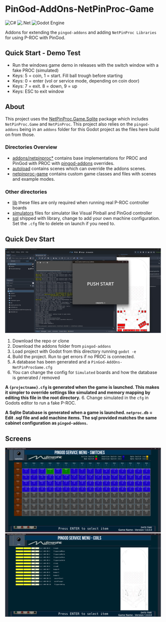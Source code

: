 # PinGod-AddOns-NetPinProc-Game
![C#](https://img.shields.io/badge/c%23-%23239120.svg?style=for-the-badge&logo=c-sharp&logoColor=white) ![.Net](https://img.shields.io/badge/.NET-5C2D91?style=for-the-badge&logo=.net&logoColor=white) ![Godot Engine](https://img.shields.io/badge/GODOT-%23FFFFFF.svg?style=for-the-badge&logo=godot-engine) 

Addons for extending the `pingod-addons` and adding `NetPinProc Libraries` for using P-ROC with PinGod.

## Quick Start - Demo Test
- Run the windows game demo in releases with the switch window with a fake PROC (simulated)
- Keys: 5 = coin, 1 = start. Fill ball trough before starting
- Keys: 0 = enter (vol or service mode, depending on coin door)
- Keys: 7 = exit. 8 = down, 9 = up
- Keys: ESC to exit window

## About
This project uses the [NetPinProc.Game.Sqlite](NetPinProc.Game.Sqlite) package which includes `NetPinProc.Game` and `NetPinProc`. 
This project also relies on the `pingod-addons` being in an `addons` folder for this Godot project as the files here build on from those.

### Directories Overview
- [addons/netpinproc*](addons) contains base implementations for PROC and PinGod with PROC with [pingod-addons](`https://github.com/FlippingFlips/pingod-addons`) overrides.
- [autoload](autoload) contains scenes which can override the addons scenes.
- [netpinproc-game](netpinproc-game) contains custom game classes and files with scenes and example modes.

### Other directories
- [lib](lib) these files are only required when running real P-ROC controller boards
- [simulators](simulators/visual-pinball) files for simulator like Visual Pinball and PinGod controller
- [sql](sql) shipped with library, change to add your own machine configuration.
Set the `.cfg` file to delete on launch if you need to.

## Quick Dev Start

![](.content/launch-godot-screen.jpg)

1. Download the repo or clone
2. Download the addons folder from `pingod-addons`
3. Load project with Godot from this directory running `godot -e`
4. Build the project. Run to get errors if no PROC is connected.
5. A database has been generated and a `PinGod-AddOns-NetPinProcGame.cfg`
6. You can change the config for `Simulated` boards and how the database is generated / removed
  
  **A `{projectname}.cfg` is generated when the game is launched. This makes it simpler to override settings like simulated and memory mapping by editing this file in the root directory.**
6. Change simulated in the `cfg` in Godots editor to run a fake P-ROC.

  **A Sqlite Database is generated when a game is launched. `netproc.db` = Edit .sql file and add machine items. The sql provided matches the same cabinet configuration as `pingod-addons`.**

## Screens
![](.content/service/tests-switches.jpg)
![](.content/service/tests-drivers.jpg)
